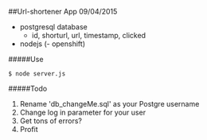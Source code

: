 ##Url-shortener App
09/04/2015

- postgresql database
	- id, shorturl, url, timestamp, clicked
- nodejs 
(- openshift)

#####Use
```
$ node server.js
```

#####Todo

1. Rename 'db_changeMe.sql' as your Postgre username
2. Change log in parameter for your user
3. Get tons of errors?
4. Profit
